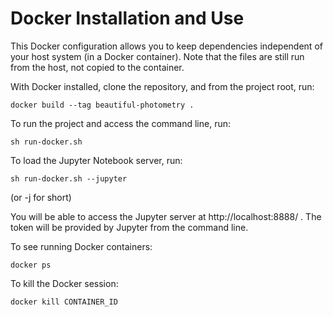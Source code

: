 # Docker Installation and Use

This Docker configuration allows you to keep dependencies independent of your host system (in a Docker container).
Note that the files are still run from the host, not copied to the container.

With Docker installed, clone the repository, and from the project root, run:

```console
docker build --tag beautiful-photometry .
```

To run the project and access the command line, run:

```console
sh run-docker.sh
```

To load the Jupyter Notebook server, run:

```console
sh run-docker.sh --jupyter
```

(or -j for short)

You will be able to access the Jupyter server at http://localhost:8888/ . The token will be provided by Jupyter from the command line.

To see running Docker containers:

```console
docker ps
```

To kill the Docker session:

```console
docker kill CONTAINER_ID
```